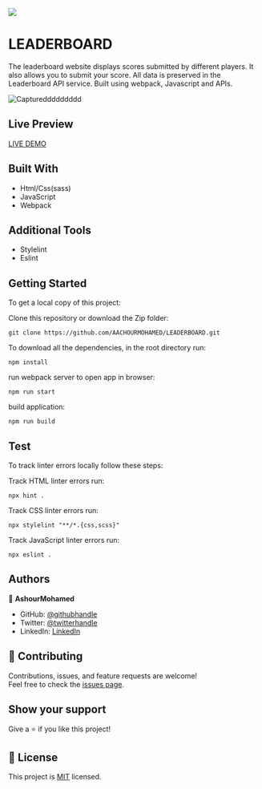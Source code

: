 ![](https://img.shields.io/badge/Microverse-blueviolet)

# LEADERBOARD

The leaderboard website displays scores submitted by different players. It also allows you to submit your score. All data is preserved in the Leaderboard API service. Built using webpack, Javascript and APIs.

![Captureddddddddd](https://user-images.githubusercontent.com/92208712/185807437-19e64387-1f96-4848-a8ce-86bf6e6b7b1e.PNG)


## Live Preview
[LIVE DEMO](https://earnest-cupcake-4a1db0.netlify.app/)

## Built With

- Html/Css(sass)
- JavaScript
- Webpack

## Additional Tools

- Stylelint
- Eslint

## Getting Started

To get a local copy of this project:

Clone this repository or download the Zip folder:
```
git clone https://github.com/AACHOURMOHAMED/LEADERBOARD.git
```  
To download all the dependencies, in the root directory run:
```
npm install
```
run webpack server to open app in browser:
```
npm run start
```

build application:
```
npm run build
```

## Test
To track linter errors locally follow these steps:  

Track HTML linter errors run:
```
npx hint .
```
Track CSS linter errors run:
```
npx stylelint "**/*.{css,scss}"
```
Track JavaScript linter errors run:
```
npx eslint .
```

## Authors

👤 **AshourMohamed**

- GitHub: [@githubhandle](https://github.com/AACHOURMOHAMED)
- Twitter: [@twitterhandle](https://twitter.com/MohamedAachour3)
- LinkedIn: [LinkedIn](https://linkedin.com/in/mohamed-aachour-25405b215)


## 🤝 Contributing

Contributions, issues, and feature requests are welcome!  
Feel free to check the [issues page](https://github.com/AACHOURMOHAMED/LEADERBOARD/issues).


## Show your support

Give a ⭐️ if you like this project!


## 📝 License

This project is [MIT](./MIT.md) licensed.
